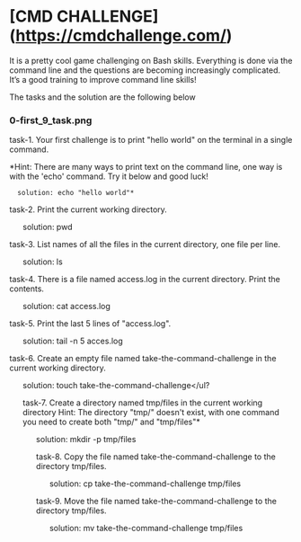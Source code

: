 # [CMD CHALLENGE] (https://cmdchallenge.com/)

It is a pretty cool game challenging on Bash skills. Everything is done via the
command line and the questions are becoming increasingly complicated.
It’s a good training to improve command line skills!

The tasks and the solution are the following below
### 0-first_9_task.png
task-1.
Your first challenge is to print "hello world" on the terminal in a single command.

*Hint: There are many ways to print text on the command line, one way is with the 'echo' command. Try it below and good luck!

      solution: echo "hello world"*

task-2.
Print the current working directory.
     <ul> solution: pwd</ul>

task-3.
List names of all the files in the current directory, one file per line.
     <ul>solution: ls</ul>

task-4.
There is a file named access.log in the current directory. Print the contents.
      <ul>solution: cat access.log</ul>

task-5.
Print the last 5 lines of "access.log".
      <ul>solution: tail -n 5 acces.log</ul>
task-6.
Create an empty file named take-the-command-challenge in the current working directory.
       <ul>solution: touch take-the-command-challenge</ul?

task-7.
Create a directory named tmp/files in the current working directory
Hint: The directory "tmp/" doesn't exist, with one command you need to create both "tmp/" and "tmp/files"*
      <ul>solution: mkdir -p tmp/files

task-8.
Copy the file named take-the-command-challenge to the directory tmp/files.
     <ul>solution: cp take-the-command-challenge tmp/files</ul>

task-9.
Move the file named take-the-command-challenge to the directory tmp/files.
     <ul>solution: mv take-the-command-challenge tmp/files
